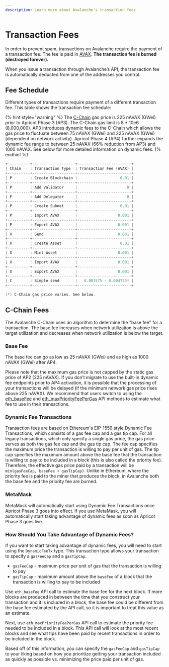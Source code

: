```yaml
---
description: Learn more about Avalanche's transaction fees
---
```


# Transaction Fees

In order to prevent spam, transactions on Avalanche require the payment of a transaction fee. The fee is paid in [AVAX](../../#avalanche-avax-token). **The transaction fee is burned \(destroyed forever\).**

When you issue a transaction through Avalanche’s API, the transaction fee is automatically deducted from one of the addresses you control.

## Fee Schedule

Different types of transactions require payment of a different transaction fee. This table shows the transaction fee schedule:

{% hint style="warning" %}
The [C-Chain](./#contract-chain-c-chain) gas price is 225 nAVAX \(GWei\) prior to Apricot Phase 3 \(AP3\). The C-Chain gas limit is 8 \* 10e6 \(8,000,000\). AP3 introduces dynamic fees to the C-Chain which allows the gas price to fluctuate between 75 nAVAX \(GWei\) and 225 nAVAX \(GWei\) \(dependent on network activity\). Apricot Phase 4 \(AP4\) further expands the dynamic fee range to between 25 nAVAX \(66% reduction from AP3\) and 1000 nAVAX. See below for more detailed information on dynamic fees.
{% endhint %}

```cpp
+----------+-------------------+------------------------+
| Chain    : Transaction Type  | Transaction Fee (AVAX) |
+----------+-------------------+------------------------+
| P        : Create Blockchain |                   0.01 |
+----------+-------------------+------------------------+
| P        : Add Validator     |                      0 |
+----------+-------------------+------------------------+
| P        : Add Delegator     |                      0 |
+----------+-------------------+------------------------+
| P        : Create Subnet     |                   0.01 |
+----------+-------------------+------------------------+
| P        : Import AVAX       |                  0.001 |
+----------+-------------------+------------------------+
| P        : Export AVAX       |                  0.001 |
+----------+-------------------+------------------------+
| X        : Send              |                  0.001 |
+----------+-------------------+------------------------+
| X        : Create Asset      |                   0.01 |
+----------+-------------------+------------------------+
| X        : Mint Asset        |                  0.001 |
+----------+-------------------+------------------------+
| X        : Import AVAX       |                  0.001 |
+----------+-------------------+------------------------+
| X        : Export AVAX       |                  0.001 |
+----------+-------------------+------------------------+
| C        : Simple send       |   0.001575 - 0.004725* |
+----------+-------------------+------------------------+

(*) C-Chain gas price varies. See below.
```

## C-Chain Fees

The Avalanche C-Chain uses an algorithm to determine the "base fee" for a transaction. The base fee increases when network utilization is above the target utilization and decreases when network utilization is below the target.

### Base Fee

The base fee can go as low as 25 nAVAX \(GWei\) and as high as 1000 nAVAX \(GWei\) after AP4.

Please note that the maximum gas price is not capped by the static gas price of AP2 \(225 nAVAX\). If you don’t migrate to use the built-in dynamic fee endpoints prior to AP4 activation, it is possible that the processing of your transactions will be delayed \(if the minimum network gas price rises above 225 nAVAX\). We recommend that users switch to using the [eth\_baseFee](https://github.com/ava-labs/avalanche-docs/tree/ddab7fa003383dd9dc236d8e309d2c9a57af00fa/build/avalanchego-apis/contract-chain-c-chain-api/README.md#eth_basefee) and [eth\_maxPriorityFeePerGas](https://github.com/ava-labs/avalanche-docs/tree/ddab7fa003383dd9dc236d8e309d2c9a57af00fa/build/avalanchego-apis/contract-chain-c-chain-api/README.md#eth_maxpriorityfeepergas) API methods to estimate what fee to use in their transactions.

### Dynamic Fee Transactions

Transaction fees are based on Ethereum's EIP-1559 style Dynamic Fee Transactions, which consists of a gas fee cap and a gas tip cap. For all legacy transactions, which only specify a single gas price, the gas price serves as both the gas fee cap and the gas tip cap. The fee cap specifies the maximum price the transaction is willing to pay per unit of gas. The tip cap specifies the maximum amount above the base fee that the transaction is willing to pay to be included in a block \(this is also called the priority fee\). Therefore, the effective gas price paid by a transaction will be `min(gasFeeCap, baseFee + gasTipCap)`. Unlike in Ethereum, where the priority fee is paid to the miner that produces the block, in Avalanche both the base fee and the priority fee are burned.

### MetaMask

MetaMask will automatically start using Dynamic Fee Transactions once Apricot Phase 3 goes into effect. If you use MetaMask, you will automatically start taking advantage of dynamic fees as soon as Apricot Phase 3 goes live.

### How Should You Take Advantage of Dynamic Fees?

If you want to start taking advantage of dynamic fees, you will need to start using the `DynamicFeeTx` type. This transaction type allows your transaction to specify a `gasFeeCap` and a `gasTipCap`.

* `gasFeeCap` - maximum price per unit of gas that the transaction is willing to pay
* `gasTipCap` - maximum amount above the `baseFee` of a block that the transaction is willing to pay to be included

Use `eth_baseFee` API call to estimate the base fee for the next block. If more blocks are produced in between the time that you construct your transaction and it is included in a block, the base fee could be different from the base fee estimated by the API call, so it is important to treat this value as an estimate.

Next, use `eth_maxPriorityFeePerGas` API call to estimate the priority fee needed to be included in a block. This API call will look at the most recent blocks and see what tips have been paid by recent transactions in order to be included in the block.

Based off of this information, you can specify the `gasFeeCap` and `gasTipCap` to your liking based on how you prioritize getting your transaction included as quickly as possible vs. minimizing the price paid per unit of gas.

